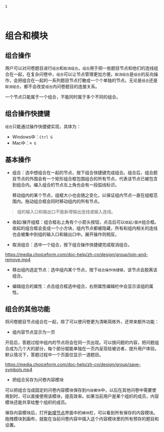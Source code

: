 ```index
1
```
```tag

```
```summary
```
# 组合和模块

## 组合操作
用户可以对问卷题目进行`组合`和`取消组合`。`组合`用于把一些题目节点和他们的连线组合在一起，在复杂问卷中，`组合`可以让节点管理更加方便。`取消组合`是`组合`的反向操作，会把组合在一起的一系列题目节点打散成一个个单独的节点。无论是`组合`还是`取消组合`，都不会改变`组合`内问卷题目的连接关系。

一个节点只能属于一个组合，不能同时属于多个不同的组合。

## 组合操作快捷键
`组合`只能通过操作快捷键实现，具体为：
+ Windows中：`Ctrl G`
+ Mac中：`⌘ G`

## 基本操作
+ 组合：选中想组合在一起的节点，按下组合快捷键完成组合。组合后，组合题目节点的外围会有一个矩形组合框包围组合的所有节点，代表该节点已被包含到组合内。编入组合的节点左上角也会有一段弧线标识。

  移动组内的某个节点，组框大小也会随之变化，以保证组内节点一直在组框范围内。拖动组合框会同时移动组内的所有节点。

> 组的输入口和输出口不能新增输出连线或输入连线。

+ 收起/展开组框：组合框右上角有个小箭头按钮，点击后可以`收起/展开`组合框。收起的组合框会变成一个小方块，组内节点都被隐藏，所有和组内相关的连线也会被集中到组的输入口和输出口中。展开操作则相反。

+ 取消组合：选中一个组合，按下组合操作快捷键完成取消组合。

https://media.choiceform.com/doc-help/zh-cn/design/group/join-and-remove.mp4

+ 移出组内选定节点：选中组内某个节点，按下`组合操作快捷键`，该节点会脱离该组合。

+ 编辑组合的属性：点击组合框选中组合，右侧属性编辑栏中会显示该组的属性。

## 组合的其他功能

将问卷题目节点组合在一起，除了可以使问卷更为清晰简练外，还带来额外功能：

+ 组内容节点显示为一页

开启后，答题过程中组内的节点将会在同一页出现。可以按问题的内容，把问题组合成为几个大的部分，每个部分就能单独在一页内呈现给被访者，提升用户体验。默认情况下，答题过程中一个页面仅显示一道题目。

https://media.choiceform.com/doc-help/zh-cn/design/group/save-symbols.mp4

+ 把组合另存为问卷内容模块

可以把组合当成固定的问卷内容模块保存到`内容模块`中，以后在其他问卷中需要使用到时，可以直接使用该模块，提高效率。如果当前用户是某个组织的成员，内容模块还能共享给整个组织的成员。

保存内容模块后，打开[新增节点](../04layoutOfEditor/03components/01nodeLiverary.md)界面中的`模块`栏，可以看到所有保存的内容模块。拖拽模块到画布，就能在当前问卷内容中插入这个内容模块里的所有预存的题目和设置。
